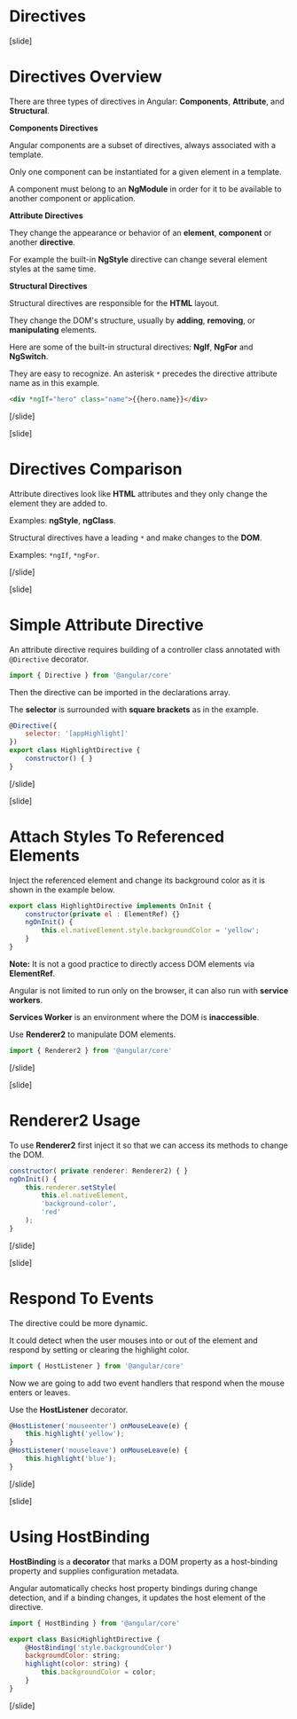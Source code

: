 # Directives

[slide]

# Directives Overview

There are three types of directives in Angular: **Components**, **Attribute**, and **Structural**.

**Components Directives**

Angular components are a subset of directives, always associated with a template.

Only one component can be instantiated for a given element in a template.

A component must belong to an **NgModule** in order for it to be available to another component or application.

**Attribute Directives**

They change the appearance or behavior of an **element**, **component** or another **directive**.

For example the built-in **NgStyle** directive can change several element styles at the same time.

**Structural Directives**

Structural directives are responsible for the **HTML** layout. 

They change the DOM's structure, usually by **adding**, **removing**, or **manipulating** elements.

Here are some of the built-in structural directives: **NgIf**, **NgFor** and **NgSwitch**.

They are easy to recognize. An asterisk `*` precedes the directive attribute name as in this example.

```html
<div *ngIf="hero" class="name">{{hero.name}}</div>
```

[/slide]

[slide]

# Directives Comparison

Attribute directives look like **HTML** attributes and they only change the element they are added to.

Examples: **ngStyle**, **ngClass**.

Structural directives have a leading `*` and make changes to the **DOM**.

Examples: `*ngIf`, `*ngFor`.

[/slide]

[slide]

# Simple Attribute Directive

An attribute directive requires building of a controller class annotated with `@Directive` decorator.

```js
import { Directive } from '@angular/core'
```

Then the directive can be imported in the declarations array.

The **selector** is surrounded with **square brackets** as in the example.

```js
@Directive({
    selector: '[appHighlight]' 
})
export class HighlightDirective {
    constructor() { }
}
```

[/slide]

[slide]

# Attach Styles To Referenced Elements

Inject the referenced element and change its background color as it is shown in the example below.

```js
export class HighlightDirective implements OnInit {
    constructor(private el : ElementRef) {}
    ngOnInit() {
        this.el.nativeElement.style.backgroundColor = 'yellow';
    }
}
```

**Note:** It is not a good practice to directly access DOM elements via **ElementRef**.

Angular is not limited to run only on the browser, it can also run with **service workers**.

**Services Worker** is an environment where the DOM is **inaccessible**.

Use **Renderer2** to manipulate DOM elements.

```js
import { Renderer2 } from '@angular/core'
```

[/slide]

[slide]

# Renderer2 Usage

To use **Renderer2** first inject it so that we can access its methods to change the DOM.

```js
constructor( private renderer: Renderer2) { }
ngOnInit() {
    this.renderer.setStyle(
        this.el.nativeElement,
        'background-color', 
        'red'
    );
}
```

[/slide]

[slide]

# Respond To Events

The directive could be more dynamic. 

It could detect when the user mouses into or out of the element and respond by setting or clearing the highlight color.

```js
import { HostListener } from '@angular/core'
```

Now we are going to add two event handlers that respond when the mouse enters or leaves.

Use the **HostListener** decorator.

```js
@HostListener('mouseenter') onMouseLeave(e) {
    this.highlight('yellow');
}
@HostListener('mouseleave') onMouseLeave(e) {
    this.highlight('blue');
}
```

[/slide]

[slide]

# Using HostBinding

**HostBinding** is a **decorator** that marks a DOM property as a host-binding property and supplies configuration metadata. 

Angular automatically checks host property bindings during change detection, and if a binding changes, it updates the host element of the directive.

```js
import { HostBinding } from '@angular/core'

export class BasicHighlightDirective {
    @HostBinding('style.backgroundColor')
    backgroundColor: string;
    highlight(color: string) {
        this.backgroundColor = color;
    }
}
```

[/slide]